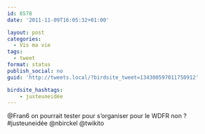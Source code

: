 ```yaml
---
id: 6578
date: '2011-11-09T16:05:32+01:00'

layout: post
categories:
  - Vis ma vie
tags:
  - tweet
format: status
publish_social: no
guid: 'http://tweets.local/?birdsite_tweet=134300597011750912'

birdsite_hashtags:
    - justeuneidée
---
```


@Fran6 on pourrait tester pour s’organiser pour le WDFR non ? #justeuneidée @nbirckel @twikito